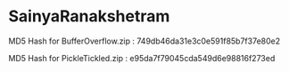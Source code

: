 # SainyaRanakshetram
MD5 Hash for BufferOverflow.zip : 749db46da31e3c0e591f85b7f37e80e2

MD5 Hash for PickleTickled.zip : e95da7f79045cda549d6e98816f273ed
